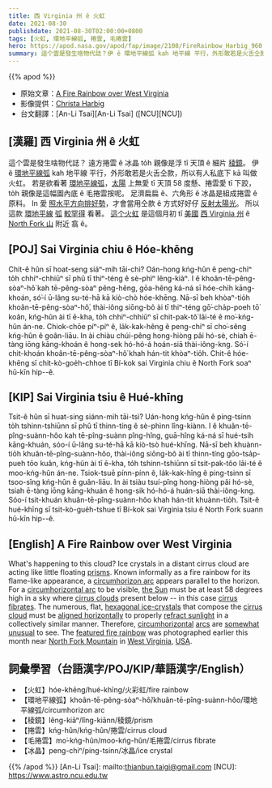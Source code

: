 ```yaml
---
title: 西 Virginia 州 ê 火虹
date: 2021-08-30
publishdate: 2021-08-30T02:00:00+0800
tags: [火虹, 環地平線弧, 捲雲, 毛捲雲]
hero: https://apod.nasa.gov/apod/fap/image/2108/FireRainbow_Harbig_960.jpg
summary: 這个雲是發生啥物代誌？伊 ê 環地平線弧 kah 地平線 平行，外形敢若是火舌仝款，所以有人私底下 to̍h kā 叫做 火虹。
---
```


{{% apod %}}

- 原始文章：[A Fire Rainbow over West Virginia](https://apod.nasa.gov/apod/ap210830.html)
- 影像提供：[Christa Harbig](https://www.facebook.com/christina.harbig)
- 台文翻譯：[An-Li Tsai][An-Li Tsai] ([NCU][NCU])

## [漢羅] 西 Virginia 州 ê 火虹
這个雲是發生啥物代誌？
遠方捲雲 ê 冰晶 to̍h 親像是浮 tī 天頂 ê 細片 [稜鏡][prisms]。
伊 ê [環地平線弧][circumhorizon arc] kah 地平線 平行，外形敢若是火舌仝款，所以有人私底下 kā 叫做 火虹。
若是欲看著 [環地平線弧][circumhorizontal arc]，[太陽][the Sun] 上無愛 tī 天頂 58 度懸、捲雲愛 tī 下跤，to̍h 親像是這幅圖內底 ê 毛捲雲按呢。
足濟扁扁 ê、六角形 ê 冰晶是組成捲雲 ê 原料。
In 愛 [照水平方向排好勢][aligned horizontally]，才會當用仝款 ê 方式好好仔 [反射太陽光][refract sunlight]。
所以這款 [環地平線][circumhorizontal] [弧][arcs] [較罕得][somewhat unusual] 看著。
[這个火虹][featured fire rainbow] 是這個月初 tī [美國][USA] [西 Virginia 州][West Virginia] ê [North Fork 山][North Fork Mountain] 附近 翕 ê。

## [POJ] Sai Virginia chiu ê Hóe-khēng
Chit-ê hûn sī hoat-seng siáⁿ-mih tāi-chì?
Oán-hong kńg-hûn ê peng-chiⁿ to̍h chhiⁿ-chhiūⁿ sī phû tī thiⁿ-téng ê sè-phìⁿ lêng-kiàⁿ.
I ê khoân-tē-pêng-sòaⁿ-hô͘ kah tē-pêng-sòaⁿ pêng-hêng, gōa-hêng ká-ná sī hóe-chi̍h kāng-khoán, só͘-í ū-lâng su-té-hā kā kiò-chò hóe-khēng.
Nā-sī beh khòaⁿ-tio̍h khoân-tē-pêng-sòaⁿ-hô͘, thài-iông siōng-bô ài tī thiⁿ-téng gō͘-cha̍p-poeh tō͘ koân, kńg-hûn ài tī ē-kha, to̍h chhiⁿ-chhiūⁿ sī chit-pak-tô͘ lāi-té ê mo͘-kńg-hûn án-ne.
Chiok-chōe píⁿ-píⁿ ê, la̍k-kak-hêng ê peng-chiⁿ sī cho͘-sêng kńg-hûn ê goân-liāu.
In ài chiàu chúi-pêng hong-hiòng pâi hó-sè, chiah ē-tàng iōng kāng-khoán ê hong-sek hó-hó-á hoán-siā thài-iông-kng.
Só͘-í chit-khoán khoân-tē-pêng-sòaⁿ-hô͘ khah hán-tit khòaⁿ-tio̍h.
Chit-ê hóe-khēng sī chit-kò-goe̍h-chhoe tī Bí-kok sai Virginia chiu ê North Fork soaⁿ hū-kīn hip--ê.

## [KIP] Sai Virginia tsiu ê Hué-khīng
Tsit-ê hûn sī huat-sing siánn-mih tāi-tsì?
Uán-hong kńg-hûn ê ping-tsinn to̍h tshinn-tshiūnn sī phû tī thinn-tíng ê sè-phìnn lîng-kiànn.
I ê khuân-tē-pîng-suànn-hôo kah tē-pîng-suànn pîng-hîng, guā-hîng ká-ná sī hué-tsi̍h kāng-khuán, sóo-í ū-lâng su-té-hā kā kiò-tsò hué-khīng.
Nā-sī beh khuànn-tio̍h khuân-tē-pîng-suànn-hôo, thài-iông siōng-bô ài tī thinn-tíng gōo-tsa̍p-pueh tōo kuân, kńg-hûn ài tī ē-kha, to̍h tshinn-tshiūnn sī tsit-pak-tôo lāi-té ê moo-kńg-hûn án-ne.
Tsiok-tsuē pínn-pínn ê, la̍k-kak-hîng ê ping-tsinn sī tsoo-sîng kńg-hûn ê guân-liāu.
In ài tsiàu tsuí-pîng hong-hiòng pâi hó-sè, tsiah ē-tàng iōng kāng-khuán ê hong-sik hó-hó-á huán-siā thài-iông-kng.
Sóo-í tsit-khuán khuân-tē-pîng-suànn-hôo khah hán-tit khuànn-tio̍h.
Tsit-ê hué-khīng sī tsit-kò-gue̍h-tshue tī Bí-kok sai Virginia tsiu ê North Fork suann hū-kīn hip--ê.

## [English] A Fire Rainbow over West Virginia

What's happening to this cloud?
Ice crystals in a distant cirrus cloud are acting like little floating [prisms][prisms].
Known informally as a fire rainbow for its flame-like appearance, a [circumhorizon arc][circumhorizon arc] appears parallel to the horizon.
For a [circumhorizontal arc][circumhorizontal arc] to be visible, [the Sun][the Sun] must be at least 58 degrees high in a sky where [cirrus clouds][cirrus clouds] present below -- in this case [cirrus fibrates][cirrus fibrates].
The numerous, flat, [hexagonal ice-crystals][hexagonal ice-crystals] that compose the [cirrus cloud][cirrus clouds] must be [aligned horizontally][aligned horizontally] to properly [refract sunlight][refract sunlight] in a collectively similar manner.
Therefore, [circumhorizontal][circumhorizontal] [arcs][arcs] are [somewhat unusual][somewhat unusual] to see.
The [featured fire rainbow][featured fire rainbow] was photographed earlier this month near [North Fork Mountain][North Fork Mountain] in [West Virginia][West Virginia], [USA][USA].

## 詞彙學習（台語漢字/POJ/KIP/華語漢字/English）
- 【火虹】hóe-khēng/hué-khīng/火彩虹/fire rainbow
- 【環地平線弧】khoân-tē-pêng-sòaⁿ-hô͘/khuân-tē-pîng-suànn-hôo/環地平線弧/circumhorizon arc
- 【稜鏡】lêng-kiāⁿ/lîng-kiānn/稜鏡/prism
- 【捲雲】kńg-hûn/kńg-hûn/捲雲/cirrus cloud
- 【毛捲雲】mo͘-kńg-hûn/moo-kńg-hûn/毛捲雲/cirrus fibrate
- 【冰晶】peng-chiⁿ/ping-tsinn/冰晶/ice crystal

{{% /apod %}}
[An-Li Tsai]: mailto:thianbun.taigi@gmail.com
[NCU]: https://www.astro.ncu.edu.tw

[prisms]:http://micro.magnet.fsu.edu/primer/java/scienceopticsu/newton/
[circumhorizon arc]:https://en.wikipedia.org/wiki/Circumhorizon_arc
[circumhorizontal arc]:https://www.atoptics.co.uk/halo/cha2.htm
[the Sun]:https://solarsystem.nasa.gov/solar-system/sun/overview/
[cirrus clouds]:https://en.wikipedia.org/wiki/Cirrus_cloud
[cirrus fibrates]:https://www.colweather.org.uk/gal-clouds-cirrus.php#Cirrus%20fibratus
[hexagonal ice-crystals]:http://www.atoptics.co.uk/halo/orplate.htm
[cirrus cloud]:https://en.wikipedia.org/wiki/Cirrus_cloud
[aligned horizontally]:https://www.atoptics.co.uk/halo/platcol.htm
[refract sunlight]:http://youtube.com/watch?v=U98KPM2b9IA
[circumhorizontal]:https://apod.nasa.gov/apod/ap190519.html
[arcs]:https://apod.nasa.gov/apod/ap151215.html
[somewhat unusual]:https://i.pinimg.com/550x/81/21/c0/8121c0291fa14d1fe52b9eb007741cac.jpg
[featured fire rainbow]:https://www.facebook.com/photo?fbid=4794142133932422
[North Fork Mountain]:https://youtu.be/kROh8JwKnOk
[West Virginia]:https://en.wikipedia.org/wiki/West_Virginia
[USA]:https://en.wikipedia.org/wiki/United_States
